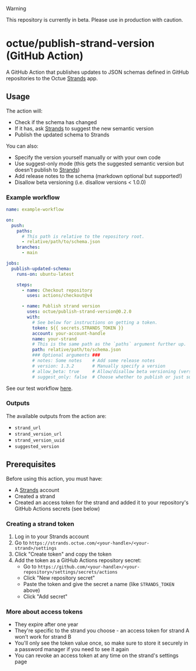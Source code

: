 > [!WARNING]
> This repository is currently in beta. Please use in production with caution.

# octue/publish-strand-version (GitHub Action)
A GitHub Action that publishes updates to JSON schemas defined in GitHub repositories to the Octue
[Strands](https://strands.octue.com) app.

## Usage
The action will:
- Check if the schema has changed
- If it has, ask [Strands](https://strands.octue.com) to suggest the new semantic version
- Publish the updated schema to Strands

You can also:
- Specify the version yourself manually or with your own code
- Use suggest-only mode (this gets the suggested semantic version but doesn't publish to
  [Strands](https://strands.octue.com))
- Add release notes to the schema (markdown optional but supported!)
- Disallow beta versioning (i.e. disallow versions < 1.0.0)

### Example workflow

```yaml
name: example-workflow

on:
  push:
    paths:
      # This path is relative to the repository root.
      - relative/path/to/schema.json
    branches:
      - main

jobs:
  publish-updated-schema:
    runs-on: ubuntu-latest

    steps:
      - name: Checkout repository
        uses: actions/checkout@v4

      - name: Publish strand version
        uses: octue/publish-strand-version@0.2.0
        with:
          # See below for instructions on getting a token.
          token: ${{ secrets.STRANDS_TOKEN }}
          account: your-account-handle
          name: your-strand
          # This is the same path as the `paths` argument further up.
          path: relative/path/to/schema.json
          ### Optional arguments ###
          # notes: Some notes    # Add some release notes
          # version: 1.3.2       # Manually specify a version
          # allow_beta: true     # Allow/disallow beta versioning (versions < 1.0.0)
          # suggest_only: false  # Choose whether to publish or just suggest the new version number
```

See our test workflow [here](.github/workflows/test-publish-strand-version.yml).

### Outputs
The available outputs from the action are:
- `strand_url`
- `strand_version_url`
- `strand_version_uuid`
- `suggested_version`

## Prerequisites
Before using this action, you must have:
- A [Strands](https://strands.octue.com) account
- Created a strand
- Created an access token for the strand and added it to your repository's GitHub Actions secrets (see below)

### Creating a strand token
1. Log in to your Strands account
2. Go to `https://strands.octue.com/<your-handle>/<your-strand>/settings`
4. Click "Create token" and copy the token
5. Add the token as a GitHub Actions repository secret:
   - Go to `https://github.com/<your-handle>/<your-repository>/settings/secrets/actions`
   - Click "New repository secret"
   - Paste the token and give the secret a name (like `STRANDS_TOKEN` above)
   - Click "Add secret"

### More about access tokens
- They expire after one year
- They're specific to the strand you choose - an access token for strand A won't work for strand B
- You'll only see the token value once, so make sure to store it securely in a password manager if you need to see it
  again
- You can revoke an access token at any time on the strand's settings page
